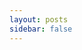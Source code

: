 ```yaml
---
layout: posts
sidebar: false
---
```


<PostsContainer :title="`标签：${$params.name}`" :next="$params.next" :prev="$params.prev" :page="$params.page" :total="$params.total">
  <PostItem
    v-for="item, index in $params.items"
    :key="index"
    :title="item.title"
    :to="item.to"
    :description="item.description"
    :date="item.date"
    :tags="item.tags"
  />
</PostsContainer>

<script setup lang="ts">
import PostItem from '~theme/components/PostItem.vue'
import PostsContainer from '~theme/components/PostsContainer.vue'
</script>
